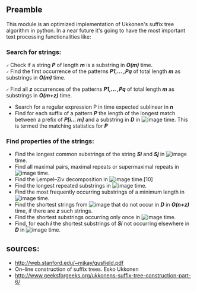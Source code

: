 ## Preamble

This module is an optimized implementation of Ukkonen's suffix tree algorithm in python. In a near future it's going to have the most important text processing functionalities like:


### Search for strings:
  `✓` Check if a string ***P*** of length ***m*** is a substring in ***O(m)*** time.  
  `✓` Find the first occurrence of the patterns ***P1,... ,Pq*** of total length ***m*** as substrings in ***O(m)*** time.
  
  `✓` Find all ***z*** occurrences of the patterns ***P1,... ,Pq*** of total length ***m*** as substrings in ***O(m+z)*** time.
  - Search for a regular expression P in time expected sublinear in ***n***
  - Find for each suffix of a pattern ***P*** the length of the longest match between a prefix of ***P[i... m]*** and a substring in ***D*** in ![image](https://cloud.githubusercontent.com/assets/5694520/22856327/5881bd04-f0a4-11e6-9d9a-e01fc0c15dd2.png) time. This is termed the matching statistics for ***P***
 
### Find properties of the strings:
  - Find the longest common substrings of the string ***Si*** and ***Sj*** in ![image](https://cloud.githubusercontent.com/assets/5694520/22856331/72a43c66-f0a4-11e6-8f06-4c8ea987c79c.png) time.
  - Find all maximal pairs, maximal repeats or supermaximal repeats in ![image](https://cloud.githubusercontent.com/assets/5694520/22856334/861ff74e-f0a4-11e6-9ff7-9629c4d1d69b.png) time.
  - Find the Lempel–Ziv decomposition in ![image](https://cloud.githubusercontent.com/assets/5694520/22856287/8bdbe630-f0a3-11e6-8611-de6c0a40932c.png) time.[10]
  - Find the longest repeated substrings in ![image](https://cloud.githubusercontent.com/assets/5694520/22856287/8bdbe630-f0a3-11e6-8611-de6c0a40932c.png) time.
  - Find the most frequently occurring substrings of a minimum length in ![image](https://cloud.githubusercontent.com/assets/5694520/22856287/8bdbe630-f0a3-11e6-8611-de6c0a40932c.png) time.
  - Find the shortest strings from ![image](https://cloud.githubusercontent.com/assets/5694520/22856282/7e4d4fe0-f0a3-11e6-915e-1c9dfcd679bf.png)  that do not occur in ***D*** in ***O(n+z)*** time, if there are ***z*** such strings.
  - Find the shortest substrings occurring only once in ![image](https://cloud.githubusercontent.com/assets/5694520/22856287/8bdbe630-f0a3-11e6-8611-de6c0a40932c.png) time.
  - Find, for each ***i*** the shortest substrings of ***Si*** not occurring elsewhere in ***D*** in ![image](https://cloud.githubusercontent.com/assets/5694520/22856287/8bdbe630-f0a3-11e6-8611-de6c0a40932c.png) time.

## sources:

  - http://web.stanford.edu/~mjkay/gusfield.pdf
  - On–line construction of suffix trees. Esko Ukkonen
  - http://www.geeksforgeeks.org/ukkonens-suffix-tree-construction-part-6/ 
